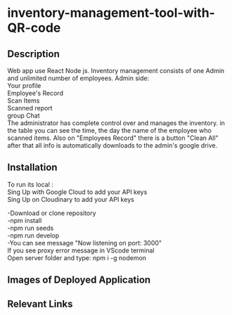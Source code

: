 # inventory-management-tool-with-QR-code

## Description
Web app use React Node js. Inventory management consists of one Admin and unlimited number of employees. Admin side:<br>
 Your profile<br>
 Employee's Record<br>
 Scan Items <br>
Scanned report <br>
group Chat<br>
The administrator has complete control over and manages the inventory. in the table you can see the time, the day the name of the employee who scanned items.
 Also on "Employees Record" there is a button "Clean All"  after that all info is automatically downloads to the admin's google drive.

 ## Installation
 To run its local :<br>
  Sing Up with Google Cloud to add your API keys<br>
  Sing Up on  Cloudinary to add your API keys<br>


 -Download or clone repository<br>
 -npm install<br>
 -npm run seeds<br>
 -npm run develop<br>
 -You can see message "Now listening on port: 3000"<br>
 If you see proxy error message in VScode terminal <br>
 Open server folder and type:
 npm i -g nodemon

 ## Images of Deployed Application

## Relevant Links